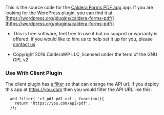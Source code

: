 This is the source code for the [Caldera Forms PDF app](https://caldera.space) app. If you are looking for the WordPress plugin, you can find it at [https://wordpress.org/plugins/caldera-forms-pdf/](https://wordpress.org/plugins/caldera-forms-pdf/)

* This is free software, feel free to use it but no support or warranty is offered. if you would like to hire us to help set it up for you, please [contact us](https://calderaforms.com/contact)

* Copyright 2016 CalderaWP LLC, licensed under the term of the GNU GPL v2

### Use With Client Plugin
The client plugin has [a filter](https://github.com/CalderaWP/cf-pdf/blob/master/classes/client.php#L129) so that can change the API url. If you deploy this app at https://you.com then you would filter the API URL like this:

```
  add_filter( 'cf_pdf_pdf_url', function(){
    return 'https://you.com/api/pdf';
  });
```
